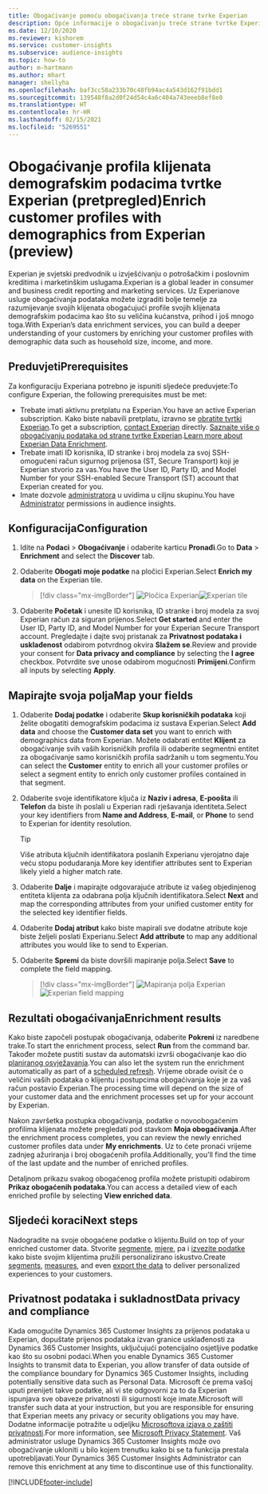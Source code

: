 ```yaml
---
title: Obogaćivanje pomoću obogaćivanja treće strane tvrke Experian
description: Opće informacije o obogaćivanju treće strane tvrtke Experian.
ms.date: 12/10/2020
ms.reviewer: kishorem
ms.service: customer-insights
ms.subservice: audience-insights
ms.topic: how-to
author: m-hartmann
ms.author: mhart
manager: shellyha
ms.openlocfilehash: baf3cc58a233b70c48fb94ac4a543d162f91bdd1
ms.sourcegitcommit: 139548f8a2d0f24d54c4a6c404a743eeeb8ef8e0
ms.translationtype: HT
ms.contentlocale: hr-HR
ms.lasthandoff: 02/15/2021
ms.locfileid: "5269551"
---
```

# <a name="enrich-customer-profiles-with-demographics-from-experian-preview"></a><span data-ttu-id="ddd1d-103">Obogaćivanje profila klijenata demografskim podacima tvrtke Experian (pretpregled)</span><span class="sxs-lookup"><span data-stu-id="ddd1d-103">Enrich customer profiles with demographics from Experian (preview)</span></span>

<span data-ttu-id="ddd1d-104">Experian je svjetski predvodnik u izvješćivanju o potrošačkim i poslovnim kreditima i marketinškim uslugama.</span><span class="sxs-lookup"><span data-stu-id="ddd1d-104">Experian is a global leader in consumer and business credit reporting and marketing services.</span></span> <span data-ttu-id="ddd1d-105">Uz Experianove usluge obogaćivanja podataka možete izgraditi bolje temelje za razumijevanje svojih klijenata obogaćujući profile svojih klijenata demografskim podacima kao što su veličina kućanstva, prihod i još mnogo toga.</span><span class="sxs-lookup"><span data-stu-id="ddd1d-105">With Experian’s data enrichment services, you can build a deeper understanding of your customers by enriching your customer profiles with demographic data such as household size, income, and more.</span></span>

## <a name="prerequisites"></a><span data-ttu-id="ddd1d-106">Preduvjeti</span><span class="sxs-lookup"><span data-stu-id="ddd1d-106">Prerequisites</span></span>

<span data-ttu-id="ddd1d-107">Za konfiguraciju Experiana potrebno je ispuniti sljedeće preduvjete:</span><span class="sxs-lookup"><span data-stu-id="ddd1d-107">To configure Experian, the following prerequisites must be met:</span></span>

- <span data-ttu-id="ddd1d-108">Trebate imati aktivnu pretplatu na Experian.</span><span class="sxs-lookup"><span data-stu-id="ddd1d-108">You have an active Experian subscription.</span></span> <span data-ttu-id="ddd1d-109">Kako biste nabavili pretplatu, izravno se [obratite tvrtki Experian](https://www.experian.com/marketing-services/contact).</span><span class="sxs-lookup"><span data-stu-id="ddd1d-109">To get a subscription, [contact Experian](https://www.experian.com/marketing-services/contact) directly.</span></span> <span data-ttu-id="ddd1d-110">[Saznajte više o obogaćivanju podataka od strane tvrtke Experian](https://www.experian.com/marketing-services/microsoft?cmpid=ems_web_mci_cdppage).</span><span class="sxs-lookup"><span data-stu-id="ddd1d-110">[Learn more about Experian Data Enrichment](https://www.experian.com/marketing-services/microsoft?cmpid=ems_web_mci_cdppage).</span></span>
- <span data-ttu-id="ddd1d-111">Trebate imati ID korisnika, ID stranke i broj modela za svoj SSH-omogućeni račun sigurnog prijenosa (ST, Secure Transport) koji je Experian stvorio za vas.</span><span class="sxs-lookup"><span data-stu-id="ddd1d-111">You have the User ID, Party ID, and Model Number for your SSH-enabled Secure Transport (ST) account that Experian created for you.</span></span>
- <span data-ttu-id="ddd1d-112">Imate dozvole [administratora](permissions.md#administrator) u uvidima u ciljnu skupinu.</span><span class="sxs-lookup"><span data-stu-id="ddd1d-112">You have [Administrator](permissions.md#administrator) permissions in audience insights.</span></span>

## <a name="configuration"></a><span data-ttu-id="ddd1d-113">Konfiguracija</span><span class="sxs-lookup"><span data-stu-id="ddd1d-113">Configuration</span></span>

1. <span data-ttu-id="ddd1d-114">Idite na **Podaci** > **Obogaćivanje** i odaberite karticu **Pronađi**.</span><span class="sxs-lookup"><span data-stu-id="ddd1d-114">Go to **Data** > **Enrichment** and select the **Discover** tab.</span></span>

1. <span data-ttu-id="ddd1d-115">Odaberite **Obogati moje podatke** na pločici Experian.</span><span class="sxs-lookup"><span data-stu-id="ddd1d-115">Select **Enrich my data** on the Experian tile.</span></span>

   > [!div class="mx-imgBorder"]
   > <span data-ttu-id="ddd1d-116">![Pločica Experian](media/experian-tile.png "Pločica Experian")</span><span class="sxs-lookup"><span data-stu-id="ddd1d-116">![Experian tile](media/experian-tile.png "Experian tile")</span></span>

1. <span data-ttu-id="ddd1d-117">Odaberite **Početak** i unesite ID korisnika, ID stranke i broj modela za svoj Experian račun za siguran prijenos.</span><span class="sxs-lookup"><span data-stu-id="ddd1d-117">Select **Get started** and enter the User ID, Party ID, and Model Number for your Experian Secure Transport account.</span></span> <span data-ttu-id="ddd1d-118">Pregledajte i dajte svoj pristanak za **Privatnost podataka i usklađenost** odabirom potvrdnog okvira **Slažem se**.</span><span class="sxs-lookup"><span data-stu-id="ddd1d-118">Review and provide your consent for **Data privacy and compliance** by selecting the **I agree** checkbox.</span></span> <span data-ttu-id="ddd1d-119">Potvrdite sve unose odabirom mogućnosti **Primijeni**.</span><span class="sxs-lookup"><span data-stu-id="ddd1d-119">Confirm all inputs by selecting **Apply**.</span></span>

## <a name="map-your-fields"></a><span data-ttu-id="ddd1d-120">Mapirajte svoja polja</span><span class="sxs-lookup"><span data-stu-id="ddd1d-120">Map your fields</span></span>

1.  <span data-ttu-id="ddd1d-121">Odaberite **Dodaj podatke** i odaberite **Skup korisničkih podataka** koji želite obogatiti demografskim podacima iz sustava Experian.</span><span class="sxs-lookup"><span data-stu-id="ddd1d-121">Select **Add data** and choose the **Customer data set** you want to enrich with demographics data from Experian.</span></span> <span data-ttu-id="ddd1d-122">Možete odabrati entitet **Klijent** za obogaćivanje svih vaših korisničkih profila ili odaberite segmentni entitet za obogaćivanje samo korisničkih profila sadržanih u tom segmentu.</span><span class="sxs-lookup"><span data-stu-id="ddd1d-122">You can select the **Customer** entity to enrich all your customer profiles or select a segment entity to enrich only customer profiles contained in that segment.</span></span>

1. <span data-ttu-id="ddd1d-123">Odaberite svoje identifikatore ključa iz **Naziv i adresa**, **E-poošta** ili **Telefon** da biste ih poslali u Experian radi rješavanja identiteta.</span><span class="sxs-lookup"><span data-stu-id="ddd1d-123">Select your key identifiers from **Name and Address**, **E-mail**, or **Phone** to send to Experian for identity resolution.</span></span>

   > [!TIP]
   > <span data-ttu-id="ddd1d-124">Više atributa ključnih identifikatora poslanih Experianu vjerojatno daje veću stopu podudaranja.</span><span class="sxs-lookup"><span data-stu-id="ddd1d-124">More key identifier attributes sent to Experian likely yield a higher match rate.</span></span>

1. <span data-ttu-id="ddd1d-125">Odaberite **Dalje** i mapirajte odgovarajuće atribute iz vašeg objedinjenog entiteta klijenta za odabrana polja ključnih identifikatora.</span><span class="sxs-lookup"><span data-stu-id="ddd1d-125">Select **Next** and map the corresponding attributes from your unified customer entity for the selected key identifier fields.</span></span>

1. <span data-ttu-id="ddd1d-126">Odaberite **Dodaj atribut** kako biste mapirali sve dodatne atribute koje biste željeli poslati Experianu.</span><span class="sxs-lookup"><span data-stu-id="ddd1d-126">Select **Add attribute** to map any additional attributes you would like to send to Experian.</span></span>

1.  <span data-ttu-id="ddd1d-127">Odaberite **Spremi** da biste dovršili mapiranje polja.</span><span class="sxs-lookup"><span data-stu-id="ddd1d-127">Select **Save** to complete the field mapping.</span></span>

    > [!div class="mx-imgBorder"]
    > <span data-ttu-id="ddd1d-128">![Mapiranja polja Experian](media/experian-field-mapping.png "Mapiranja polja Experian")</span><span class="sxs-lookup"><span data-stu-id="ddd1d-128">![Experian field mapping](media/experian-field-mapping.png "Experian field mapping")</span></span>

## <a name="enrichment-results"></a><span data-ttu-id="ddd1d-129">Rezultati obogaćivanja</span><span class="sxs-lookup"><span data-stu-id="ddd1d-129">Enrichment results</span></span>

<span data-ttu-id="ddd1d-130">Kako biste započeli postupak obogaćivanja, odaberite **Pokreni** iz naredbene trake.</span><span class="sxs-lookup"><span data-stu-id="ddd1d-130">To start the enrichment process, select **Run** from the command bar.</span></span> <span data-ttu-id="ddd1d-131">Također možete pustiti sustav da automatski izvrši obogaćivanje kao dio [ planiranog osvježavanja](system.md#schedule-tab).</span><span class="sxs-lookup"><span data-stu-id="ddd1d-131">You can also let the system run the enrichment automatically as part of a [scheduled refresh](system.md#schedule-tab).</span></span> <span data-ttu-id="ddd1d-132">Vrijeme obrade ovisit će o veličini vaših podataka o klijentu i postupcima obogaćivanja koje je za vaš račun postavio Experian.</span><span class="sxs-lookup"><span data-stu-id="ddd1d-132">The processing time will depend on the size of your customer data and the enrichment processes set up for your account by Experian.</span></span>

<span data-ttu-id="ddd1d-133">Nakon završetka postupka obogaćivanja, podatke o novoobogaćenim profilima klijenata možete pregledati pod stavkom **Moja obogaćivanja**.</span><span class="sxs-lookup"><span data-stu-id="ddd1d-133">After the enrichment process completes, you can review the newly enriched customer profiles data under **My enrichments**.</span></span> <span data-ttu-id="ddd1d-134">Uz to ćete pronaći vrijeme zadnjeg ažuriranja i broj obogaćenih profila.</span><span class="sxs-lookup"><span data-stu-id="ddd1d-134">Additionally, you'll find the time of the last update and the number of enriched profiles.</span></span>

<span data-ttu-id="ddd1d-135">Detaljnom prikazu svakog obogaćenog profila možete pristupiti odabirom **Prikaz obogaćenih podataka**.</span><span class="sxs-lookup"><span data-stu-id="ddd1d-135">You can access a detailed view of each enriched profile by selecting **View enriched data**.</span></span>

## <a name="next-steps"></a><span data-ttu-id="ddd1d-136">Sljedeći koraci</span><span class="sxs-lookup"><span data-stu-id="ddd1d-136">Next steps</span></span>

<span data-ttu-id="ddd1d-137">Nadogradite na svoje obogaćene podatke o klijentu.</span><span class="sxs-lookup"><span data-stu-id="ddd1d-137">Build on top of your enriched customer data.</span></span> <span data-ttu-id="ddd1d-138">Stvorite [segmente](segments.md), [mjere](measures.md), pa i [izvezite podatke](export-destinations.md) kako biste svojim klijentima pružili personalizirano iskustvo.</span><span class="sxs-lookup"><span data-stu-id="ddd1d-138">Create [segments](segments.md), [measures](measures.md), and even [export the data](export-destinations.md) to deliver personalized experiences to your customers.</span></span>

## <a name="data-privacy-and-compliance"></a><span data-ttu-id="ddd1d-139">Privatnost podataka i sukladnost</span><span class="sxs-lookup"><span data-stu-id="ddd1d-139">Data privacy and compliance</span></span>

<span data-ttu-id="ddd1d-140">Kada omogućite Dynamics 365 Customer Insights za prijenos podataka u Experian, dopuštate prijenos podataka izvan granice usklađenosti za Dynamics 365 Customer Insights, uključujući potencijalno osjetljive podatke kao što su osobni podaci.</span><span class="sxs-lookup"><span data-stu-id="ddd1d-140">When you enable Dynamics 365 Customer Insights to transmit data to Experian, you allow transfer of data outside of the compliance boundary for Dynamics 365 Customer Insights, including potentially sensitive data such as Personal Data.</span></span> <span data-ttu-id="ddd1d-141">Microsoft će prema vašoj uputi prenijeti takve podatke, ali vi ste odgovorni za to da Experian ispunjava sve obaveze privatnosti ili sigurnosti koje imate.</span><span class="sxs-lookup"><span data-stu-id="ddd1d-141">Microsoft will transfer such data at your instruction, but you are responsible for ensuring that Experian meets any privacy or security obligations you may have.</span></span> <span data-ttu-id="ddd1d-142">Dodatne informacije potražite u odjeljku [Microsoftova izjava o zaštiti privatnosti](https://go.microsoft.com/fwlink/?linkid=396732).</span><span class="sxs-lookup"><span data-stu-id="ddd1d-142">For more information, see [Microsoft Privacy Statement](https://go.microsoft.com/fwlink/?linkid=396732).</span></span>
<span data-ttu-id="ddd1d-143">Vaš administrator usluge Dynamics 365 Customer Insights može ovo obogaćivanje ukloniti u bilo kojem trenutku kako bi se ta funkcija prestala upotrebljavati.</span><span class="sxs-lookup"><span data-stu-id="ddd1d-143">Your Dynamics 365 Customer Insights Administrator can remove this enrichment at any time to discontinue use of this functionality.</span></span>


[!INCLUDE[footer-include](../includes/footer-banner.md)]